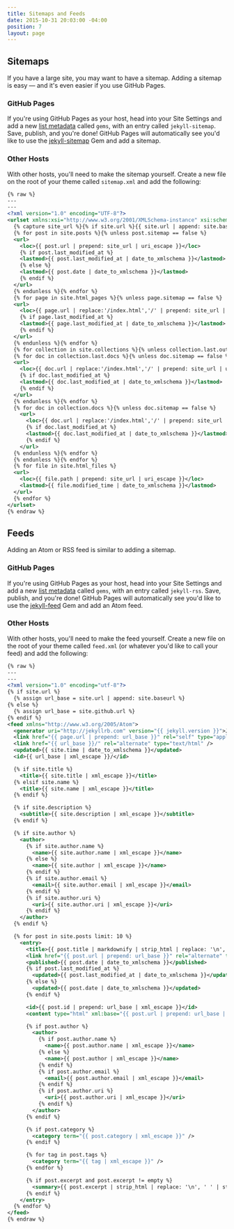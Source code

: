```yaml
---
title: Sitemaps and Feeds
date: 2015-10-31 20:03:00 -04:00
position: 7
layout: page
---
```


## Sitemaps

If you have a large site, you may want to have a sitemap. Adding a sitemap is easy — and it's even easier if you use GitHub Pages.

### GitHub Pages

If you're using GitHub Pages as your host, head into your Site Settings and add a new [list metadata](/content/metadata/#list) called `gems`, with an entry called `jekyll-sitemap`. Save, publish, and you're done! GitHub Pages will automatically see you'd like to use the [jekyll-sitemap](https://github.com/jekyll/jekyll-sitemap) Gem and add a sitemap.

### Other Hosts

With other hosts, you'll need to make the sitemap yourself. Create a new file on the root of your theme called `sitemap.xml` and add the following:

~~~ xml
{% raw %}
---
---
<?xml version="1.0" encoding="UTF-8"?>
<urlset xmlns:xsi="http://www.w3.org/2001/XMLSchema-instance" xsi:schemaLocation="http://www.sitemaps.org/schemas/sitemap/0.9 http://www.sitemaps.org/schemas/sitemap/0.9/sitemap.xsd" xmlns="http://www.sitemaps.org/schemas/sitemap/0.9">
  {% capture site_url %}{% if site.url %}{{ site.url | append: site.baseurl }}{% else %}{{ site.github.url }}{% endif %}{% endcapture %}
  {% for post in site.posts %}{% unless post.sitemap == false %}
  <url>
    <loc>{{ post.url | prepend: site_url | uri_escape }}</loc>
    {% if post.last_modified_at %}
    <lastmod>{{ post.last_modified_at | date_to_xmlschema }}</lastmod>
    {% else %}
    <lastmod>{{ post.date | date_to_xmlschema }}</lastmod>
    {% endif %}
  </url>
  {% endunless %}{% endfor %}
  {% for page in site.html_pages %}{% unless page.sitemap == false %}
  <url>
    <loc>{{ page.url | replace:'/index.html','/' | prepend: site_url | uri_escape }}</loc>
    {% if page.last_modified_at %}
    <lastmod>{{ page.last_modified_at | date_to_xmlschema }}</lastmod>
    {% endif %}
  </url>
  {% endunless %}{% endfor %}
  {% for collection in site.collections %}{% unless collection.last.output == false or collection.output == false or collection.label == 'posts' %}
  {% for doc in collection.last.docs %}{% unless doc.sitemap == false %}
  <url>
    <loc>{{ doc.url | replace:'/index.html','/' | prepend: site_url | uri_escape }}</loc>
    {% if doc.last_modified_at %}
    <lastmod>{{ doc.last_modified_at | date_to_xmlschema }}</lastmod>
    {% endif %}
  </url>
  {% endunless %}{% endfor %}
  {% for doc in collection.docs %}{% unless doc.sitemap == false %}
    <url>
      <loc>{{ doc.url | replace:'/index.html','/' | prepend: site_url | uri_escape }}</loc>
      {% if doc.last_modified_at %}
      <lastmod>{{ doc.last_modified_at | date_to_xmlschema }}</lastmod>
      {% endif %}
    </url>
  {% endunless %}{% endfor %}
  {% endunless %}{% endfor %}
  {% for file in site.html_files %}
  <url>
    <loc>{{ file.path | prepend: site_url | uri_escape }}</loc>
    <lastmod>{{ file.modified_time | date_to_xmlschema }}</lastmod>
  </url>
  {% endfor %}
</urlset>
{% endraw %}
~~~

## Feeds

Adding an Atom or RSS feed is similar to adding a sitemap.

### GitHub Pages

If you're using GitHub Pages as your host, head into your Site Settings and add a new [list metadata](/content/metadata/#list) called `gems`, with an entry called `jekyll-rss`. Save, publish, and you're done! GitHub Pages will automatically see you'd like to use the [jekyll-feed](https://github.com/jekyll/jekyll-feed) Gem and add an Atom feed.

### Other Hosts

With other hosts, you'll need to make the feed yourself. Create a new file on the root of your theme called `feed.xml` (or whatever you'd like to call your feed) and add the following:

~~~ xml
{% raw %}
---
---
<?xml version="1.0" encoding="utf-8"?>
{% if site.url %}
  {% assign url_base = site.url | append: site.baseurl %}
{% else %}
  {% assign url_base = site.github.url %}
{% endif %}
<feed xmlns="http://www.w3.org/2005/Atom">
  <generator uri="http://jekyllrb.com" version="{{ jekyll.version }}">Jekyll</generator>
  <link href="{{ page.url | prepend: url_base }}" rel="self" type="application/atom+xml" />
  <link href="{{ url_base }}/" rel="alternate" type="text/html" />
  <updated>{{ site.time | date_to_xmlschema }}</updated>
  <id>{{ url_base | xml_escape }}/</id>

  {% if site.title %}
    <title>{{ site.title | xml_escape }}</title>
  {% elsif site.name %}
    <title>{{ site.name | xml_escape }}</title>
  {% endif %}

  {% if site.description %}
    <subtitle>{{ site.description | xml_escape }}</subtitle>
  {% endif %}

  {% if site.author %}
    <author>
      {% if site.author.name %}
        <name>{{ site.author.name | xml_escape }}</name>
      {% else %}
        <name>{{ site.author | xml_escape }}</name>
      {% endif %}
      {% if site.author.email %}
        <email>{{ site.author.email | xml_escape }}</email>
      {% endif %}
      {% if site.author.uri %}
        <uri>{{ site.author.uri | xml_escape }}</uri>
      {% endif %}
    </author>
  {% endif %}

  {% for post in site.posts limit: 10 %}
    <entry>
      <title>{{ post.title | markdownify | strip_html | replace: '\n', ' ' | strip | xml_escape }}</title>
      <link href="{{ post.url | prepend: url_base }}" rel="alternate" type="text/html" title="{{ post.title | xml_escape }}" />
      <published>{{ post.date | date_to_xmlschema }}</published>
      {% if post.last_modified_at %}
        <updated>{{ post.last_modified_at | date_to_xmlschema }}</updated>
      {% else %}
        <updated>{{ post.date | date_to_xmlschema }}</updated>
      {% endif %}

      <id>{{ post.id | prepend: url_base | xml_escape }}</id>
      <content type="html" xml:base="{{ post.url | prepend: url_base | xml_escape }}">{{ post.content | strip | xml_escape }}</content>

      {% if post.author %}
        <author>
          {% if post.author.name %}
            <name>{{ post.author.name | xml_escape }}</name>
          {% else %}
            <name>{{ post.author | xml_escape }}</name>
          {% endif %}
          {% if post.author.email %}
            <email>{{ post.author.email | xml_escape }}</email>
          {% endif %}
          {% if post.author.uri %}
            <uri>{{ post.author.uri | xml_escape }}</uri>
          {% endif %}
        </author>
      {% endif %}

      {% if post.category %}
        <category term="{{ post.category | xml_escape }}" />
      {% endif %}

      {% for tag in post.tags %}
        <category term="{{ tag | xml_escape }}" />
      {% endfor %}

      {% if post.excerpt and post.excerpt != empty %}
        <summary>{{ post.excerpt | strip_html | replace: '\n', ' ' | strip | xml_escape }}</summary>
      {% endif %}
    </entry>
  {% endfor %}
</feed>
{% endraw %}
~~~
